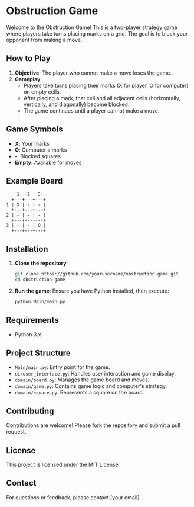 # Obstruction Game

Welcome to the Obstruction Game! This is a two-player strategy game where players take turns placing marks on a grid. The goal is to block your opponent from making a move.

## How to Play

1. **Objective**: The player who cannot make a move loses the game.
2. **Gameplay**:
   - Players take turns placing their marks (X for player, O for computer) on empty cells.
   - After placing a mark, that cell and all adjacent cells (horizontally, vertically, and diagonally) become blocked.
   - The game continues until a player cannot make a move.

## Game Symbols

- **X**: Your marks
- **O**: Computer's marks
- **-**: Blocked squares
- **Empty**: Available for moves

## Example Board

```
    1   2   3
  +---+---+---+
1 | X | - | - |
  +---+---+---+
2 | - | - | - |
  +---+---+---+
3 | - | - | O |
  +---+---+---+
```

## Installation

1. **Clone the repository**:
   ```bash
   git clone https://github.com/yourusername/obstruction-game.git
   cd obstruction-game
   ```

2. **Run the game**:
   Ensure you have Python installed, then execute:
   ```bash
   python Main/main.py
   ```

## Requirements

- Python 3.x

## Project Structure

- `Main/main.py`: Entry point for the game.
- `ui/user_interface.py`: Handles user interaction and game display.
- `domain/board.py`: Manages the game board and moves.
- `domain/game.py`: Contains game logic and computer's strategy.
- `domain/square.py`: Represents a square on the board.

## Contributing

Contributions are welcome! Please fork the repository and submit a pull request.

## License

This project is licensed under the MIT License.

## Contact

For questions or feedback, please contact [your email]. 